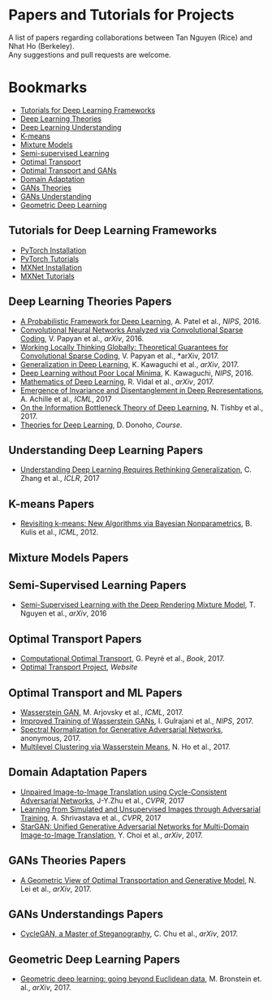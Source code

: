 # Papers and Tutorials for Projects
A list of papers regarding collaborations between Tan Nguyen (Rice) and Nhat Ho (Berkeley). <br>
Any suggestions and pull requests are welcome. 

# Bookmarks
  * [Tutorials for Deep Learning Frameworks](#coding-tutorials)
  * [Deep Learning Theories](#dl-theories)
  * [Deep Learning Understanding](#dl-understanding)
  * [K-means](#k-means)
  * [Mixture Models](#mixture-models)
  * [Semi-supervised Learning](#semi-sup)
  * [Optimal Transport](#optimal-transport)
  * [Optimal Transport and GANs](#opt-transport-gan)
  * [Domain Adaptation](#domain-adapt)
  * [GANs Theories](#gan-theories)
  * [GANs Understanding](#gan-understandings)
  * [Geometric Deep Learning](#geometric-deep-learning)
  
## Tutorials for Deep Learning Frameworks
  * [PyTorch Installation](http://pytorch.org/)
  * [PyTorch Tutorials](http://pytorch.org/tutorials/)
  * [MXNet Installation](http://mxnet.incubator.apache.org/get_started/install.html)
  * [MXNet Tutorials](http://gluon.mxnet.io/)
  
## Deep Learning Theories Papers
  * [A Probabilistic Framework for Deep Learning](https://papers.nips.cc/paper/6231-a-probabilistic-framework-for-deep-learning), A. Patel et al., *NIPS*, 2016.
  * [Convolutional Neural Networks Analyzed via Convolutional Sparse Coding](https://arxiv.org/pdf/1607.08194.pdf), V. Papyan et al., *arXiv*, 2016.
  * [Working Locally Thinking Globally: Theoretical Guarantees for Convolutional Sparse Coding](https://arxiv.org/pdf/1707.06066.pdf), V. Papyan et al., *arXiv, 2017.
  * [Generalization in Deep Learning](https://arxiv.org/abs/1710.05468), K. Kawaguchi et al., *arXiv*, 2017.
  * [Deep Learning without Poor Local Minima](http://papers.nips.cc/paper/6112-deep-learning-without-poor-local-minima.pdf), K. Kawaguchi, *NIPS*, 2016.
  * [Mathematics of Deep Learning](https://arxiv.org/pdf/1712.04741.pdf), R. Vidal et al., *arXiv*, 2017.
  * [Emergence of Invariance and Disentanglement in Deep Representations](https://arxiv.org/pdf/1706.01350.pdf), A. Achille et al., *ICML*, 2017
  * [On the Information Bottleneck Theory of Deep Learning](https://openreview.net/pdf?id=ry_WPG-A-), N. Tishby et al., 2017.
  * [Theories for Deep Learning](https://stats385.github.io/readings), D. Donoho, *Course*. 

## Understanding Deep Learning Papers
  * [Understanding Deep Learning Requires Rethinking Generalization](https://openreview.net/pdf?id=Sy8gdB9xx), C. Zhang et al., *ICLR*, 2017
  
## K-means Papers
  * [Revisiting k-means: New Algorithms via Bayesian Nonparametrics](https://arxiv.org/pdf/1111.0352.pdf), B. Kulis et al., *ICML*, 2012.

## Mixture Models Papers

## Semi-Supervised Learning Papers
  * [Semi-Supervised Learning with the Deep Rendering Mixture Model](https://arxiv.org/abs/1612.01942), T. Nguyen et al., *arXiv*, 2016

## Optimal Transport Papers
 * [Computational Optimal Transport](https://optimaltransport.github.io/pdf/ComputationalOT.pdf), G. Peyré et al., *Book*, 2017.
 * [Optimal Transport Project](https://optimaltransport.github.io/), *Website*

## Optimal Transport and ML Papers
 * [Wasserstein GAN](https://arxiv.org/abs/1701.07875), M. Arjovsky et al., *ICML*, 2017.
 * [Improved Training of Wasserstein GANs](https://arxiv.org/abs/1704.00028), I. Gulrajani et al., *NIPS*, 2017.
 * [Spectral Normalization for Generative Adversarial Networks](https://openreview.net/pdf?id=B1QRgziT-), anonymous, 2017.
 * [Multilevel Clustering via Wasserstein Means](http://www-personal.umich.edu/~minhnhat/Full_nestedkmeans.pdf), N. Ho et al., 2017.
 
## Domain Adaptation Papers
  * [Unpaired Image-to-Image Translation using Cycle-Consistent Adversarial Networks](https://arxiv.org/abs/1703.10593), J-Y.Zhu et al., *CVPR*, 2017
  * [Learning from Simulated and Unsupervised Images through Adversarial Training](https://arxiv.org/abs/1612.07828), A. Shrivastava et al., *CVPR*, 2017
  * [StarGAN: Unified Generative Adversarial Networks for Multi-Domain Image-to-Image Translation](https://arxiv.org/abs/1711.09020), Y. Choi et al., *arXiv*, 2017.

## GANs Theories Papers
 * [A Geometric View of Optimal Transportation and Generative Model](https://arxiv.org/abs/1710.05488), N. Lei et al., *arXiv*, 2017.

## GANs Understandings Papers
 * [CycleGAN, a Master of Steganography](https://arxiv.org/abs/1712.02950), C. Chu et al., *arXiv*, 2017.
 
## Geometric Deep Learning Papers
 * [Geometric deep learning: going beyond Euclidean data](https://arxiv.org/abs/1611.08097), M. Bronstein et. al., *arXiv*, 2017.

  
